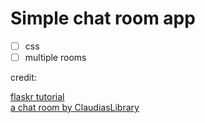 # Simple chat room app

 - [ ] css
 - [ ] multiple rooms

credit:  
  
[flaskr tutorial](https://github.com/pallets/flask/tree/3.1.2/examples/tutorial)  
[a chat room by ClaudiasLibrary](https://github.com/ClaudiasLibrary/chat_room)